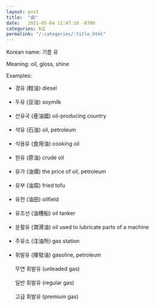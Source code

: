 ```yaml
---
layout: post
title:  "由"
date:   2021-05-04 11:47:10 -0700
categories: 6급
permalink: "/:categories/:title.html"
---
```


Korean name: 기름 유

Meaning: oil, gloss, shine

Examples:
* 경유 (輕油) diesel <br><br>
* 두유 (豆油) soymilk <br><br>
* 산유국 (産油國) oil-producing country <br><br>
* 석유 (石油)	oil, petroleum <br><br>
* 식용유 (食用油) cooking oil <br><br>
* 원유 (原油) crude oil <br><br>
* 유가 (油價) the price of oil, petroleum <br><br>
* 유부 (油腐) fried tofu <br><br>
* 유전 (油田) oilfield <br><br>
* 유조선 (油槽船) oil tanker <br><br>
* 윤활유 (潤滑油)	oil used to lubricate parts of a machine <br><br>
* 주유소 (注油所)	gas station <br><br>
* 휘발유 (揮發油)	gasoline, petroleum <br><br>
  무연 휘발유 (unleaded gas) <br><br>
  일반 휘발유 (regular gas) <br><br>
  고급 휘발유 (premium gas) <br><br>
